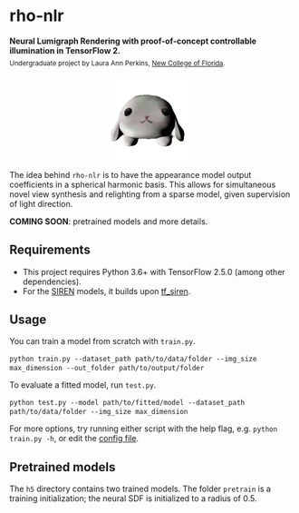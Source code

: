 # rho-nlr
**Neural Lumigraph Rendering with proof-of-concept controllable illumination in TensorFlow 2.** <br />
<sub>Undergraduate project by Laura Ann Perkins, [New College of Florida](https://ncf.edu/).</sub>

<p align='center'>
  <img src='img/bunny-square.gif?raw=true' alt='GIF rendered with NLR.' />
</p>

The idea behind `rho-nlr` is to have the appearance model output coefficients in a spherical harmonic basis. This allows for simultaneous novel view synthesis and relighting from a sparse model, given supervision of light direction.

**COMING SOON**: pretrained models and more details.

## Requirements

 - This project requires Python 3.6+ with TensorFlow 2.5.0 (among other dependencies). 
 - For the [SIREN](https://www.vincentsitzmann.com/siren/) models, it builds upon [tf_siren](https://github.com/titu1994/tf_SIREN).

## Usage

You can train a model from scratch with `train.py`.

```
python train.py --dataset_path path/to/data/folder --img_size max_dimension --out_folder path/to/output/folder
```

To evaluate a fitted model, run `test.py`.

```
python test.py --model path/to/fitted/model --dataset_path path/to/data/folder --img_size max_dimension
```

For more options, try running either script with the help flag, e.g.  `python train.py -h`, or edit the [config file](conf/config.py).

## Pretrained models
The `h5` directory contains two trained models. The folder `pretrain` is a training initialization; the neural SDF is initialized to a radius of 0.5.
